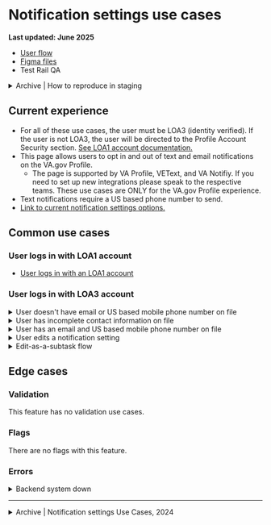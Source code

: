 # Notification settings use cases
**Last updated: June 2025**

- [User flow](https://app.mural.co/t/departmentofveteransaffairs9999/m/departmentofveteransaffairs9999/1747940089539/8f90eabb12750f7e358696b92a906f38ae130113?wid=0-1743526306164&outline=open)
- [Figma files](https://www.figma.com/design/e6JEtrwZCInKk9SjZktx2T/Profile---Notification-Settings?m=auto&node-id=251-8520&t=FblEkQJLTxHQCY0H-1)
- Test Rail QA

<details><summary>Archive | How to reproduce in staging</summary>

- [See user list in the sensitive repo](https://github.com/department-of-veterans-affairs/va.gov-team-sensitive/blob/master/products/identity-personalization/profile/notification_settings/default-send/qa-default-send.md)
- [User has no contact info on file](https://github.com/department-of-veterans-affairs/va.gov-team/blob/master/products/identity-personalization/profile/notification-preferences/use-cases/user-missing-contact-info.md#how-to-reproduce)
- [User has incomplete contact information on file](https://github.com/department-of-veterans-affairs/va.gov-team/blob/master/products/identity-personalization/profile/notification-preferences/use-cases/user-partial-contact-info.md#how-to-reproduce)
- [User wants to update notification settings](https://github.com/department-of-veterans-affairs/va.gov-team/blob/master/products/identity-personalization/profile/notification-preferences/use-cases/update-settings.md#how-to-reproduce)
- [Feature flags, documented in the FE documentation](https://github.com/department-of-veterans-affairs/va.gov-team/blob/master/products/identity-personalization/profile/notification-preferences/frontend/feature-flags.md)
- [VA.gov can’t display any notification settings](https://github.com/department-of-veterans-affairs/va.gov-team/blob/master/products/identity-personalization/profile/notification-preferences/use-cases/system-cant-display-notification-settings.md#how-to-reproduce)

</details>


## Current experience
- For all of these use cases, the user must be LOA3 (identity verified). If the user is not LOA3, the user will be directed to the Profile Account Security section. [See LOA1 account documentation.](https://github.com/department-of-veterans-affairs/va.gov-team/blob/master/products/identity-personalization/profile/use-cases/loa1-user.md)
- This page allows users to opt in and out of text and email notifications on the VA.gov Profile.
   - The page is supported by VA Profile, VEText, and VA Notifiy. If you need to set up new integrations please speak to the respective teams. These use cases are ONLY for the VA.gov Profile experience.
- Text notifications require a US based phone number to send.
- [Link to current notification settings options.](https://github.com/department-of-veterans-affairs/va.gov-team/tree/master/products/identity-personalization/profile/notification-preferences#currently-we-support-the-following-notifications)
 
## Common use cases
### User logs in with LOA1 account
- [User logs in with an LOA1 account](https://github.com/department-of-veterans-affairs/va.gov-team/blob/master/products/identity-personalization/profile/use-cases/loa1-user.md)

### User logs in with LOA3 account

<details><summary>User doesn't have email or US based mobile phone number on file</summary>

- **Use case:** If a user does not have an email or a US based mobile phone number on file they see a warning alert prompting them to add contact information. The link directs the user to the edit-as-a-subtask pattern.
- **Status code:** TBD
- **Content:**

Header: We don’t have your contact information

To get started managing your notification settings, add an email address or US based mobile phone number to your profile.

Link: Add an email address to your profile ›

Link: Add a US based mobile number to your profile ›

- **Format:** [Warning alert component](https://design.va.gov/components/alert/#warning-alert)
- [Link to designs](https://www.figma.com/design/e6JEtrwZCInKk9SjZktx2T/Profile---Notification-Settings?m=auto&node-id=2553-20776&t=9qMroEtWj0VhgZue-1)
- [Link to code]

</details>


<details><summary>User has incomplete contact information on file</summary>

- **Use case:** If a user has a missing email or mobile phone number, we show:
   - The information on file with a link to edit, which prompts the edit-as-a-subtask flow.
   - A link prompting the user to add the missing information, which prompts the edit-as-a-subtask flow.
   - Notifications related to the missing information are hidden, and instead, the user sees an [expandable alert](https://design.va.gov/components/alert/alert-expandable/#default-informational) explaining which notifications are not visible.
- **Status code:** TBD
- **Format:** See designs
- Links to designs
   - [No email on file](https://www.figma.com/design/e6JEtrwZCInKk9SjZktx2T/Profile---Notification-Settings?m=auto&node-id=2553-20789&t=jPNC2z23oWW0ILj9-1)
   - [No mobile phone number on file](https://www.figma.com/design/e6JEtrwZCInKk9SjZktx2T/Profile---Notification-Settings?m=auto&node-id=2553-20816&t=jPNC2z23oWW0ILj9-1)
   - [No US based mobile phone number on file](https://www.figma.com/design/e6JEtrwZCInKk9SjZktx2T/Profile---Notification-Settings?m=auto&node-id=4442-14814&t=PzTdwd7r6Zf79Ebr-1)
- [Link to code]
- **Content:** See designs

</details>


<details><summary>User has an email and US based mobile phone number on file</summary>

- **Use case:** If a user has both an email and US based mobile phone number on file, we show:
   - The information on file with a link to edit, which prompts the edit-as-a-subtask flow.
   - All available email and text notifications. What notifications show/hide change based on the users benefits. Users can select or unselect a checkbox for each option.
- **Status code:** TBD
- **Format:** See designs
- [Links to designs](https://www.figma.com/design/e6JEtrwZCInKk9SjZktx2T/Profile---Notification-Settings?m=auto&node-id=2553-20854&t=4wWGU4X6ceXpQzN5-1)
- [Link to code]
- **Content:** See designs

</details>


<details><summary>User edits a notification setting</summary>

- **Use case:** The form is an auto-save form, so it doesn’t have an update or cancel button. An alert appears under the section header in cases of success or errors, depending on the outcome of the data. A loading indicator displays while the setting is updated.
- **Status code:** TBD
- **Format:** [Slim alert component](https://design.va.gov/components/alert/#examples---slim-alert)
- Links to designs
   - [Save success](https://www.figma.com/design/e6JEtrwZCInKk9SjZktx2T/Profile---Notification-Settings?m=auto&node-id=2526-20116&t=4wWGU4X6ceXpQzN5-1)
   - [Save error](https://www.figma.com/design/e6JEtrwZCInKk9SjZktx2T/Profile---Notification-Settings?m=auto&node-id=2526-21899&t=4wWGU4X6ceXpQzN5-1)
- [Link to code]
- **Content:** See designs

</details>


<details><summary>Edit-as-a-subtask flow</summary>

- **Use case:** If a user edits their email or mobile phone number from the Notification settings page, they will launch the edit-as-a-subtask flow. The flow is a single question flow that updates their contact information then directs the user back to the page. [Link to product documentation.](https://github.com/department-of-veterans-affairs/va.gov-team/tree/master/products/identity-personalization/profile/editing-as-a-subtask)
- **Status code:** TBD
- **Format:** See designs
- [Links to designs](https://www.figma.com/design/e6JEtrwZCInKk9SjZktx2T/Profile---Notification-Settings?m=auto&node-id=2553-20829&t=4wWGU4X6ceXpQzN5-1)
- [Link to code]
- **Content:** See designs

</details>


## Edge cases
### Validation
This feature has no validation use cases.

### Flags 
There are no flags with this feature.

### Errors

<details><summary>Backend system down</summary>

- **Use case:** Cannot connect to the back end.
- **Status code:** TBD
- **Format:** [Warning alert component](https://design.va.gov/components/alert/#warning-alert)
- [Link to designs](https://www.figma.com/design/e6JEtrwZCInKk9SjZktx2T/Profile---Notification-Settings?m=auto&node-id=2553-20750&t=4wWGU4X6ceXpQzN5-1)
- [Link to code]
- **Content:**

H2: This page isn't available right now

We’re sorry. Something went wrong on our end. Refresh this page or try again later.	

</details>

---

<details><summary>Archive | Notification settings Use Cases, 2024</summary>
	
# Notification settings Use Cases
**Last updated: (feature flag link)**
For all of these use cases, the user must be LOA3 (identity verified). If the user is not LOA3, the only thing they can access in profile is the Account Security section.

## Users
[see user list in the sensitive repo](https://github.com/department-of-veterans-affairs/va.gov-team-sensitive/blob/master/products/identity-personalization/profile/notification_settings/default-send/qa-default-send.md)

## Common use cases
### User logs in with LOA1 account
- [User logs in with an LOA1 account](https://github.com/department-of-veterans-affairs/va.gov-team/blob/master/products/identity-personalization/profile/use-cases/loa1-user.md)

### User logs in with LOA3 account
#### User has contact info on file for existing notification channels
- [User needs to update setting for one or more notifications](https://github.com/department-of-veterans-affairs/va.gov-team/tree/master/products/identity-personalization/profile/notification-preferences/use-cases/update-settings.md)

#### User has partial or missing contact information
- [User has partial contact info (email OR phone number)](https://github.com/department-of-veterans-affairs/va.gov-team/blob/master/products/identity-personalization/profile/notification-preferences/use-cases/user-partial-contact-info.md)
	- This is only valid once we have multiple notification channels (e.g. text and email)
- [User doesn’t have contact info on file for any existing notification channels](https://github.com/department-of-veterans-affairs/va.gov-team/tree/master/products/identity-personalization/profile/notification-preferences/use-cases/user-missing-contact-info.md)

## Edge cases
### Flags 
There are no flags associated with this feature.

### Validation
This feature has no validation use cases.

### System
- [Something has gone wrong and VA.gov can’t display any notification settings](https://github.com/department-of-veterans-affairs/va.gov-team/tree/master/products/identity-personalization/profile/notification-preferences/use-cases/use-cases/system-cant-display-notification-settings.md)

## Flow diagrams
- [High-level user flow](https://www.figma.com/file/e6JEtrwZCInKk9SjZktx2T/Profile---Notification-Settings?type=design&node-id=1%3A12888&mode=design&t=beICgF9Ke3eKxb6t-1)

## Feature Flags 
- [documented in the FE documentation](https://github.com/department-of-veterans-affairs/va.gov-team/blob/master/products/identity-personalization/profile/notification-preferences/frontend/feature-flags.md)

</details>
